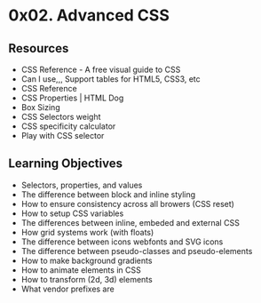 # 0x02. Advanced CSS

## Resources

* CSS Reference - A free visual guide to CSS
* Can I use,,, Support tables for HTML5, CSS3, etc
* CSS Reference
* CSS Properties | HTML Dog
* Box Sizing
* CSS Selectors weight
* CSS specificity calculator
* Play with CSS selector

## Learning Objectives

* Selectors, properties, and values
* The difference between block and inline styling
* How to ensure consistency across all browers (CSS reset)
* How to setup CSS variables
* The differences between inline, embeded and external CSS
* How grid systems work (with floats)
* The difference between icons webfonts and SVG icons
* The difference between pseudo-classes and pseudo-elements
* How to make background gradients
* How to animate elements in CSS
* How to transform (2d, 3d) elements
* What vendor prefixes are